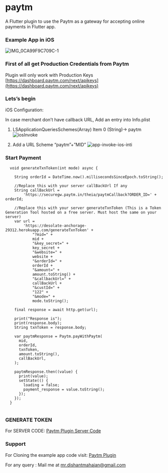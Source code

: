 # paytm

A Flutter plugin to use the Paytm as a gateway for accepting online payments in Flutter app.

### Example App in iOS
![IMG_0CA99F9C709C-1](https://user-images.githubusercontent.com/25786428/82787888-07fbc180-9e85-11ea-87cb-754c6155b1d3.jpeg)


### First of all get Production Credentials from Paytm
Plugin will only work with Production Keys
[https://dashboard.paytm.com/next/apikeys](https://dashboard.paytm.com/next/apikeys)


### Lets’s begin

iOS Configuration:

In case merchant don’t have callback URL, Add an entry into Info.plist

1. LSApplicationQueriesSchemes(Array) Item 0 (String)-> paytm
![iosInvoke](https://user-images.githubusercontent.com/25786428/82787548-45138400-9e84-11ea-835f-caa0701728cb.png)

2. Add a URL Scheme “paytm”+”MID”
![app-invoke-ios-inti](https://user-images.githubusercontent.com/25786428/82787531-3c22b280-9e84-11ea-9923-c18f2bc904de.png)
 

### Start Payment
```
  void generateTxnToken(int mode) async {
    
    String orderId = DateTime.now().millisecondsSinceEpoch.toString();

    //Replace this with your server callBackUrl If any
    String callBackUrl =
        'https://securegw.paytm.in/theia/paytmCallback?ORDER_ID=' + orderId;

    //Replace this with your server generateTxnToken (This is a Token Generation Tool hosted on a free server. Must host the same on your server)
    var url =
        'https://desolate-anchorage-29312.herokuapp.com/generateTxnToken' +
            "?mid=" +
            mid +
            "&key_secret=" +
            key_secret +
            "&website=" +
            website +
            "&orderId=" +
            orderId +
            "&amount=" +
            amount.toString() +
            "&callbackUrl=" +
            callBackUrl +
            "&custId=" +
            "122" +
            "&mode=" +
            mode.toString();

    final response = await http.get(url);

    print("Response is");
    print(response.body);
    String txnToken = response.body;

    var paytmResponse = Paytm.payWithPaytm(
      mid,
      orderId,
      txnToken,
      amount.toString(),
      callBackUrl,
    );

    paytmResponse.then((value) {
      print(value);
      setState(() {
        loading = false;
        payment_response = value.toString();
      });
    });
  }
  
  ``` 

### GENERATE TOKEN
For SERVER CODE:
[Paytm Plugin Server Code](https://github.com/mrdishant/Paytm-All-in-one-flutter-sdk/tree/master/Paytm_Plugin_Server)

### Support
For Cloning the example app code visit:
[Paytm Plugin](https://github.com/mrdishant/Paytm-All-in-one-flutter-sdk.git)

For any query :
Mail me at mr.dishantmahajan@gmail.com